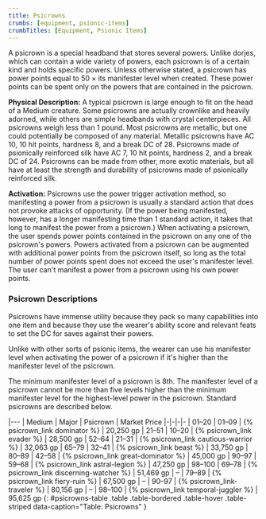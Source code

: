 ```yaml
---
title: Psicrowns
crumbs: [equipment, psionic-items]
crumbTitles: [Equipment, Psionic Items]
---
```


A psicrown is a special headband that stores several powers. Unlike dorjes, which can contain a wide variety of powers, each psicrown is of a certain kind and holds specific powers. Unless otherwise stated, a psicrown has power points equal to 50 &times; its manifester level when created. These power points can be spent only on the powers that are contained in the psicrown.

**Physical Description:** A typical psicrown is large enough to fit on the head of a Medium creature. Some psicrowns are actually crownlike and heavily adorned, while others are simple headbands with crystal centerpieces. All psicrowns weigh less than 1 pound. Most psicrowns are metallic, but one could potentially be composed of any material. Metallic psicrowns have AC 10, 10 hit points, hardness 8, and a break DC of 28. Psicrowns made of psionically reinforced silk have AC 7, 10 hit points, hardness 2, and a break DC of 24. Psicrowns can be made from other, more exotic materials, but all have at least the strength and durability of psicrowns made of psionically reinforced silk.

**Activation:** Psicrowns use the power trigger activation method, so manifesting a power from a psicrown is usually a standard action that does not provoke attacks of opportunity. (If the power being manifested, however, has a longer manifesting time than 1 standard action, it takes that long to manifest the power from a psicrown.) When activating a psicrown, the user spends power points contained in the psicrown on any one of the psicrown's powers. Powers activated from a psicrown can be augmented with additional power points from the psicrown itself, so long as the total number of power points spent does not exceed the user's manifester level. The user can't manifest a power from a psicrown using his own power points.

### Psicrown Descriptions

Psicrowns have immense utility because they pack so many capabilities into one item and because they use the wearer's ability score and relevant feats to set the DC for saves against their powers.

Unlike with other sorts of psionic items, the wearer can use his manifester level when activating the power of a psicrown if it's higher than the manifester level of the psicrown.

The minimum manifester level of a psicrown is 8th. The manifester level of a psicrown cannot be more than five levels higher than the minimum manifester level for the highest-level power in the psicrown. Standard psicrowns are described below.

|---
| Medium | Major | Psicrown | Market Price
|-|-|-|-
| 01–20 | 01–09 | {% psicrown_link dominator %} | 20,250 gp
| 21–51 | 10–20 | {% psicrown_link evader %} | 28,500 gp
| 52–64 | 21–31 | {% psicrown_link cautious-warrior %} | 32,063 gp
| 65–79 | 32–41 | {% psicrown_link beast %} | 33,750 gp
| 80–89 | 42–58 | {% psicrown_link great-dominator %} | 45,000 gp
| 90–97 | 59–68 | {% psicrown_link astral-legion %} | 47,250 gp
| 98–100 | 69–78 | {% psicrown_link discerning-watcher %} | 51,469 gp
| &ndash; | 79–89 | {% psicrown_link fiery-ruin %} | 67,500 gp
| &ndash; | 90–97 | {% psicrown_link-traveler %} | 80,156 gp
| &ndash; | 98–100 | {% psicrown_link temporal-juggler %} | 95,625 gp
{: #psicrowns-table .table .table-bordered .table-hover .table-striped data-caption="Table: Psicrowns" }